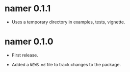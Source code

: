 # namer 0.1.1

* Uses a temporary directory in examples, tests, vignette.

# namer 0.1.0

* First release.

* Added a `NEWS.md` file to track changes to the package.
